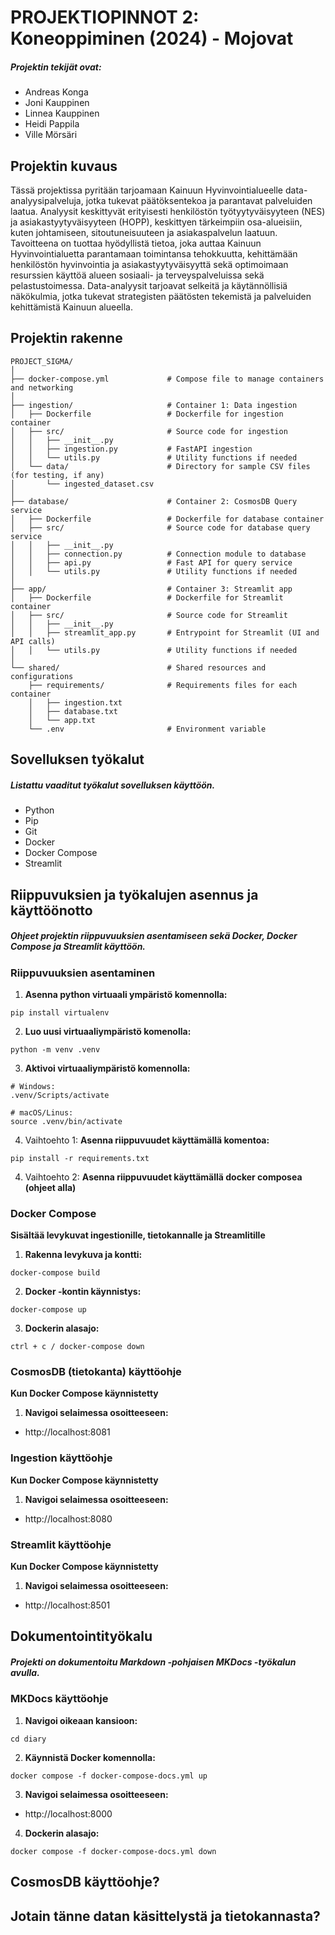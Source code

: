 # PROJEKTIOPINNOT 2: Koneoppiminen (2024) - Mojovat 

##### Projektin tekijät ovat:

* Andreas Konga
* Joni Kauppinen
* Linnea Kauppinen
* Heidi Pappila
* Ville Mörsäri

## Projektin kuvaus

Tässä projektissa pyritään tarjoamaan Kainuun Hyvinvointialueelle data-analyysipalveluja, jotka tukevat päätöksentekoa ja parantavat palveluiden laatua. Analyysit keskittyvät erityisesti henkilöstön työtyytyväisyyteen (NES) ja asiakastyytyväisyyteen (HOPP), keskittyen tärkeimpiin osa-alueisiin, kuten johtamiseen, sitoutuneisuuteen ja asiakaspalvelun laatuun. Tavoitteena on tuottaa hyödyllistä tietoa, joka auttaa Kainuun Hyvinvointialuetta parantamaan toimintansa tehokkuutta, kehittämään henkilöstön hyvinvointia ja asiakastyytyväisyyttä sekä optimoimaan resurssien käyttöä alueen sosiaali- ja terveyspalveluissa sekä pelastustoimessa. Data-analyysit tarjoavat selkeitä ja käytännöllisiä näkökulmia, jotka tukevat strategisten päätösten tekemistä ja palveluiden kehittämistä Kainuun alueella.

## Projektin rakenne
```
PROJECT_SIGMA/
│
├── docker-compose.yml             # Compose file to manage containers and networking
│
├── ingestion/                     # Container 1: Data ingestion
│   ├── Dockerfile                 # Dockerfile for ingestion container
│   ├── src/                       # Source code for ingestion
│   │   ├── __init__.py
│   │   ├── ingestion.py           # FastAPI ingestion  
│   │   └── utils.py               # Utility functions if needed
│   └── data/                      # Directory for sample CSV files (for testing, if any)
│       └── ingested_dataset.csv
│
├── database/                      # Container 2: CosmosDB Query service
│   ├── Dockerfile                 # Dockerfile for database container
│   ├── src/                       # Source code for database query service
│   │   ├── __init__.py
│   │   ├── connection.py          # Connection module to database
│   │   ├── api.py                 # Fast API for query service
│   │   └── utils.py               # Utility functions if needed
│
├── app/                           # Container 3: Streamlit app
│   ├── Dockerfile                 # Dockerfile for Streamlit container
│   ├── src/                       # Source code for Streamlit
│   │   ├── __init__.py
│   │   ├── streamlit_app.py       # Entrypoint for Streamlit (UI and API calls)
│   │   └── utils.py               # Utility functions if needed
│
└── shared/                        # Shared resources and configurations
    ├── requirements/              # Requirements files for each container
    │   ├── ingestion.txt
    │   ├── database.txt
    │   └── app.txt
    └── .env                       # Environment variable

```  

## Sovelluksen työkalut

##### Listattu vaaditut työkalut sovelluksen käyttöön.

* Python
* Pip
* Git
* Docker
* Docker Compose
* Streamlit

## Riippuvuksien ja työkalujen asennus ja käyttöönotto

##### Ohjeet projektin riippuvuuksien asentamiseen sekä Docker, Docker Compose ja Streamlit käyttöön.

### Riippuvuuksien asentaminen

1. **Asenna python virtuaali ympäristö komennolla:** 
```
pip install virtualenv
```
2. **Luo uusi virtuaaliympäristö komenolla:**
```
python -m venv .venv
```
3. **Aktivoi virtuaaliympäristö komennolla:**
```
# Windows:
.venv/Scripts/activate

# macOS/Linus:
source .venv/bin/activate
```
4. Vaihtoehto 1: **Asenna riippuvuudet käyttämällä komentoa:**
```
pip install -r requirements.txt
```
4. Vaihtoehto 2: **Asenna riippuvuudet käyttämällä docker composea (ohjeet alla)**

### Docker Compose

**Sisältää levykuvat ingestionille, tietokannalle ja Streamlitille**

1. **Rakenna levykuva ja kontti:**
```
docker-compose build
```
2. **Docker -kontin käynnistys:**
```
docker-compose up
```
3. **Dockerin alasajo:**
```
ctrl + c / docker-compose down
```

### CosmosDB (tietokanta) käyttöohje
**Kun Docker Compose käynnistetty**

1. **Navigoi selaimessa osoitteeseen:**

* http://localhost:8081

### Ingestion käyttöohje
**Kun Docker Compose käynnistetty**

1. **Navigoi selaimessa osoitteeseen:**

* http://localhost:8080

### Streamlit käyttöohje
**Kun Docker Compose käynnistetty**

1. **Navigoi selaimessa osoitteeseen:**

* http://localhost:8501


## Dokumentointityökalu

##### Projekti on dokumentoitu Markdown -pohjaisen MKDocs -työkalun avulla.

### MKDocs käyttöohje

1. **Navigoi oikeaan kansioon:**
```
cd diary
```

2. **Käynnistä Docker komennolla:**
```
docker compose -f docker-compose-docs.yml up
```
3. **Navigoi selaimessa osoitteeseen:**

* http://localhost:8000

4. **Dockerin alasajo:**
```
docker compose -f docker-compose-docs.yml down
```

## CosmosDB käyttöohje?

## Jotain tänne datan käsittelystä ja tietokannasta?

